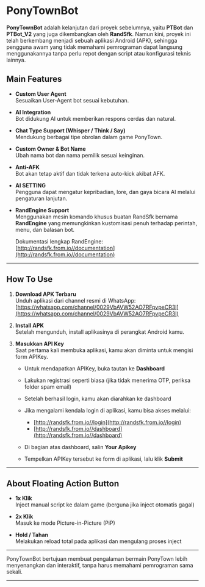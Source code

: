 # PonyTownBot

**PonyTownBot** adalah kelanjutan dari proyek sebelumnya, yaitu **PTBot** dan **PTBot_V2** yang juga dikembangkan oleh **RandSfk**. Namun kini, proyek ini telah berkembang menjadi sebuah aplikasi Android (APK), sehingga pengguna awam yang tidak memahami pemrograman dapat langsung menggunakannya tanpa perlu repot dengan script atau konfigurasi teknis lainnya.

## Main Features

- **Custom User Agent**  
  Sesuaikan User-Agent bot sesuai kebutuhan.

- **AI Integration**  
  Bot didukung AI untuk memberikan respons cerdas dan natural.

- **Chat Type Support (Whisper / Think / Say)**  
  Mendukung berbagai tipe obrolan dalam game PonyTown.

- **Custom Owner & Bot Name**  
  Ubah nama bot dan nama pemilik sesuai keinginan.

- **Anti-AFK**  
  Bot akan tetap aktif dan tidak terkena auto-kick akibat AFK.

- **AI SETTING**  
  Pengguna dapat mengatur kepribadian, lore, dan gaya bicara AI melalui pengaturan lanjutan.

- **RandEngine Support**  
  Menggunakan mesin komando khusus buatan RandSfk bernama **RandEngine** yang memungkinkan kustomisasi penuh terhadap perintah, menu, dan balasan bot.

  Dokumentasi lengkap RandEngine: [http://randsfk.from.io//documentation](http://randsfk.from.io//documentation)

---

## How To Use

1. **Download APK Terbaru**  
   Unduh aplikasi dari channel resmi di WhatsApp:  
   [https://whatsapp.com/channel/0029VbAVW52AO7RFpvpeCR3l](https://whatsapp.com/channel/0029VbAVW52AO7RFpvpeCR3l)

2. **Install APK**  
   Setelah mengunduh, install aplikasinya di perangkat Android kamu.

3. **Masukkan API Key**  
   Saat pertama kali membuka aplikasi, kamu akan diminta untuk mengisi form APIKey.

   - Untuk mendapatkan APIKey, buka tautan ke **Dashboard**
   - Lakukan registrasi seperti biasa (jika tidak menerima OTP, periksa folder spam email)
   - Setelah berhasil login, kamu akan diarahkan ke dashboard
   - Jika mengalami kendala login di aplikasi, kamu bisa akses melalui:
     - [http://randsfk.from.io//login](http://randsfk.from.io//login)
     - [http://randsfk.from.io//dashboard](http://randsfk.from.io//dashboard)

   - Di bagian atas dashboard, salin **Your Apikey**
   - Tempelkan APIKey tersebut ke form di aplikasi, lalu klik **Submit**

---

## About Floating Action Button

- **1x Klik**  
  Inject manual script ke dalam game (berguna jika inject otomatis gagal)

- **2x Klik**  
  Masuk ke mode Picture-in-Picture (PiP)

- **Hold / Tahan**  
  Melakukan reload total pada aplikasi dan mengulang proses inject

---

PonyTownBot bertujuan membuat pengalaman bermain PonyTown lebih menyenangkan dan interaktif, tanpa harus memahami pemrograman sama sekali. 

---

